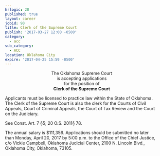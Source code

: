 ```yaml
---
hrlogic: 20
published: true
layout: career
jobid: 90
title: Clerk of the Supreme Court
publish: '2017-03-27 12:00 -0500'
category:
  - acc
sub_category:
  - ACC
location: Oklahoma City
expire: '2017-04-25 15:59 -0500'
---
```

<p style="text-align: center;">The Oklahoma Supreme Court<br>
is accepting applications<br>
for the position of<br>
<strong>Clerk of the Supreme Court</strong></p>
<p>Applicants must be licensed to practice law within the State of Oklahoma.
The Clerk of the Supreme Court is also the clerk for the Courts of
Civil Appeals, Court of Criminal Appeals, the Court of Tax Review and
the Court on the Judiciary.</p>
<p>See Const. Art. 7 §5; 20 O.S. 2011§ 78.</p>
<p>The annual salary is $111,356. Applications should be submitted no later
than Monday, April 20, 2017 by 5:00 p.m. to the Office of the Chief
Justice, c/o Vickie Campbell, Oklahoma Judicial Center, 2100 N. Lincoln
Blvd., Oklahoma City, Oklahoma, 73105.</p>
